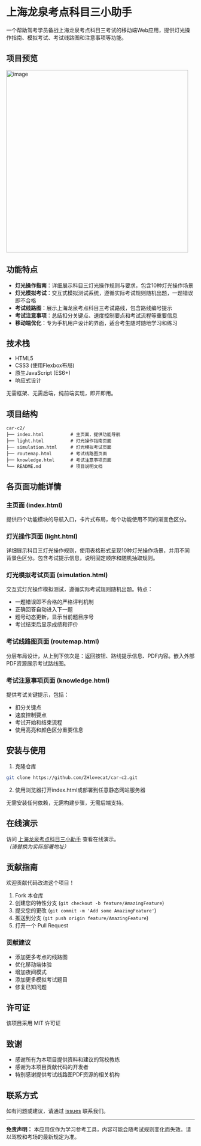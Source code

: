 # 上海龙泉考点科目三小助手

一个帮助驾考学员备战上海龙泉考点科目三考试的移动端Web应用，提供灯光操作指南、模拟考试、考试线路图和注意事项等功能。

## 项目预览
<img width="486" alt="image" src="https://github.com/user-attachments/assets/96ab6b3b-eada-4775-9b07-7ac5635b1b74" />


## 功能特点

- **灯光操作指南**：详细展示科目三灯光操作规则与要求，包含10种灯光操作场景
- **灯光模拟考试**：交互式模拟测试系统，遵循实际考试规则随机出题，一题错误即不合格
- **考试线路图**：展示上海龙泉考点科目三考试路线，包含路线编号提示
- **考试注意事项**：总结扣分关键点、速度控制要点和考试流程等重要信息
- **移动端优化**：专为手机用户设计的界面，适合考生随时随地学习和练习

## 技术栈

- HTML5
- CSS3 (使用Flexbox布局)
- 原生JavaScript (ES6+)
- 响应式设计

无需框架、无需后端，纯前端实现，即开即用。

## 项目结构

```
car-c2/
├── index.html          # 主页面，提供功能导航
├── light.html          # 灯光操作指南页面
├── simulation.html     # 灯光模拟考试页面
├── routemap.html       # 考试线路图页面
├── knowledge.html      # 考试注意事项页面
└── README.md           # 项目说明文档
```

## 各页面功能详情

### 主页面 (index.html)
提供四个功能模块的导航入口，卡片式布局，每个功能使用不同的渐变色区分。

### 灯光操作页面 (light.html)
详细展示科目三灯光操作规则，使用表格形式呈现10种灯光操作场景，并用不同背景色区分。包含考试提示信息，说明固定顺序和随机抽取规则。

### 灯光模拟考试页面 (simulation.html)
交互式灯光操作模拟测试，遵循实际考试规则随机出题。特点：
- 一题错误即不合格的严格评判机制
- 正确回答自动进入下一题
- 题号动态更新，显示当前题目序号
- 考试结束后显示成绩和评价

### 考试线路图页面 (routemap.html)
分层布局设计，从上到下依次是：返回按钮、路线提示信息、PDF内容。嵌入外部PDF资源展示考试路线图。

### 考试注意事项页面 (knowledge.html)
提供考试关键提示，包括：
- 扣分关键点
- 速度控制要点
- 考试开始和结束流程
- 使用高亮和颜色区分重要信息

## 安装与使用

1. 克隆仓库
```bash
git clone https://github.com/ZHlovecat/car-c2.git
```

2. 使用浏览器打开index.html或部署到任意静态网站服务器

无需安装任何依赖，无需构建步骤，无需后端支持。

## 在线演示

访问 [上海龙泉考点科目三小助手](https://your-demo-link.com) 查看在线演示。  
*（请替换为实际部署地址）*

## 贡献指南

欢迎贡献代码改进这个项目！

1. Fork 本仓库
2. 创建您的特性分支 (`git checkout -b feature/AmazingFeature`)
3. 提交您的更改 (`git commit -m 'Add some AmazingFeature'`)
4. 推送到分支 (`git push origin feature/AmazingFeature`)
5. 打开一个 Pull Request

### 贡献建议

- 添加更多考点的线路图
- 优化移动端体验
- 增加夜间模式
- 添加更多模拟考试题目
- 修复已知问题

## 许可证

该项目采用 MIT 许可证 

## 致谢

- 感谢所有为本项目提供资料和建议的驾校教练
- 感谢为本项目贡献代码的开发者
- 特别感谢提供考试线路图PDF资源的相关机构

## 联系方式

如有问题或建议，请通过 [issues](https://github.com/ZHlovecat/car-c2/issues) 联系我们。

---

**免责声明：** 本应用仅作为学习参考工具，内容可能会随考试规则变化而失效。请以驾校和考场的最新规定为准。 
